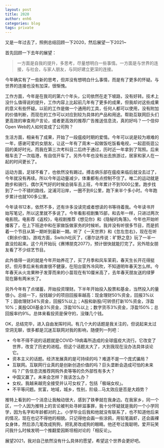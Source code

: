 ```yaml
---
layout: post
title: 2020
author: enh6
categories: blog
tags: private
---
```


又是一年过去了，照例总结回顾一下2020，然后展望一下2021~

首先回顾一下去年的展望：

> 一方面是自我的提升，多思考，尽量想明白一些事情。一方面是与世界的连接，与社会，与家人朋友，与同好建立更深的连接。

今年确实有了一些新的思考，但并没有想明白什么事情，而是有了更多的怀疑。与世界的连接也没有加深，很惭愧。

工作方面，今年是在我司的第六个年头，公司依然在走下坡路，没有好转。技术上没什么值得说的提升，工作内容上比起前几年有了更多的成果，但我却对这些成果的意义有些怀疑。以前的工作是做一个通用的工具，任何人都可以使用，没有附加的价值判断，而现在的工作可以对应到较为具体的产品和用途。帮助互联网巨头们更高效的审查用户言论，或者更高效的推荐广告推送信息流，真的好吗？一个信仰Open Web的人如何变成了公司狗？

生活方面，相亲有了成果，开始了一段瘟疫时期的爱情。今年可以说是较为艰难的一年，感谢可爱的女朋友，让这一年有了周末一起做饭吃饭看电视，一起逛街逛公园的美好时光。而我在第三次考科目二后终于通过，历时近一年拿到了驾照。后来租车去了一次临港，有自信开车了。另外今年也没有出去旅游过，居家和家人在一起的时间更长了。

运动方面，足球不看了，也依然没有踢过。搏击俱乐部在瘟疫来临后就没去过了，今年就没有再续。所以今年运动量减少，体重都有点控制不住了。唯二的运动就是跑步和骑行。偶尔天气好的时候会骑车去上班，今年累计不到1000公里。跑步找到了一个不错的路线，淀浦河沿岸，一圈不到6公里，跑下来半个多小时。今年跑步累计也就100多公里。

今年读书12本，依然不多，还有许多没读完或者想读的书等待着我。今年读书开始写笔记，所以这里就不多说了。今年看影视剧集15部，和去年一样，只进过两次电影院。电影荐《返校》，电视剧推荐《想见你》和《隐秘的角落》。今年也开始听播客了，在上下班途中和在家做饭做家务的时候听。我并没有听很多节目，而是抓着一个节目从第一期听到最新一期。听了《一天世界》和《忽左忽右》，现在在听《剩余价值》。游戏方面，Switch吃灰了，《塞尔达传说：旷野之息》玩了一半一直没捡起来。这个月开始玩《赛博朋克2077》，预计很快就能打完了。另外陪女朋友看了不少综艺节目。

此外值得一说的就是今年开始养花了，买了月季和风车茉莉，春天生长开花得挺好。但月季后来有病害很不健康，在阳台窗外冷风吹，不知道明年春天怎么样。今年春天从火龙果种子发芽而来的小苗现在有10厘米高了，去年春天朋友送的绿萝现在藤有两米长了。

另外今年有了点储蓄，开始投资理财。下半年开始投入股票和基金，当然投入的量很小。总结一下，投钱越少的项目回报率越高：现金理财50%资金，回报3%以下；固收理财34%资金，回报5%以上；A股和新股/可转债打新10%资金，浮盈10%；美股QDII基金3%资金，浮盈10%以上；数字货币3%资金，浮盈150%；总回报率约9%。总体来看投资是保守的，没赚几个钱。

OK，总结完毕，进入自由发挥时间。有几个大的话题是我关注的，但说起来太过空洞无聊，很多都是沉迷互联网对我的影响，随便列一列吧：

- 今年不得不说的话题就是COVID-19病毒所造成的全球瘟疫大流行。它改变了世界，改变了历史的进程。但这个话题太大了，大到我现在没办法具体谈论它。
- 资本主义的话题。经济发展真的是可持续的吗？难道不是一个庞式骗局？
- 互联网。互联网行业真的是创新创造价值的吗？巨头垄断会造成可怕的未来吗？广告信息流推荐网购外卖等等的负外部性有多大？
- 中国又赢了。未来会怎样？我该怎么办？
- 女权。我越来越完全接受并认可女权了，包括「极端女权」。
- 不平等问题。贫富，地域，城乡，性别，阶级...马太效应是否是大趋势？

推特上看到的一个消息让我触动很大，感到了铁拳就在我身边。在我家乡，同一个区，一个人因为推特上的言论被判处寻衅滋事罪，我十分怀疑就是我的一个小学同学，因为名字和年龄都对的上。小学毕业后我和他就没有联系了，也不知道他后来的情况，现在也记不得他的相貌。只记得他会画一些涂鸦，用铅笔画虾，还会画裸女身体，然后添几笔改成狗狗，把乳房改成狗的眼睛。他还夸过我聪明，爱开玩笑问我什么时候发明一个推翻爱因斯坦相对论的「相反论」。

展望2021，我对自己依然没有什么具体的愿望，希望这个世界会更好吧。
